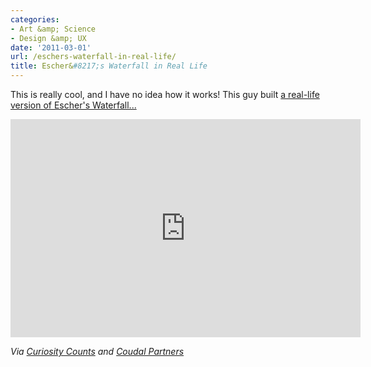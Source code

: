 ```yaml
---
categories:
- Art &amp; Science
- Design &amp; UX
date: '2011-03-01'
url: /eschers-waterfall-in-real-life/
title: Escher&#8217;s Waterfall in Real Life
---
```


This is really cool, and I have no idea how it works! This guy built <a href="https://www.youtube.com/watch?v=0v2xnl6LwJE">a real-life version of Escher's Waterfall...</a>

<p align="center"><iframe title="YouTube video player" width="560" height="349" src="https://www.youtube.com/embed/0v2xnl6LwJE?rel=0" frameborder="0" allowfullscreen></iframe></p>

<em>Via <a href="http://curiositycounts.com/post/3351501835/eschers-waterfall-brought-to-life-another">Curiosity Counts</a> and <a href="http://www.coudal.com/">Coudal Partners</a></em>